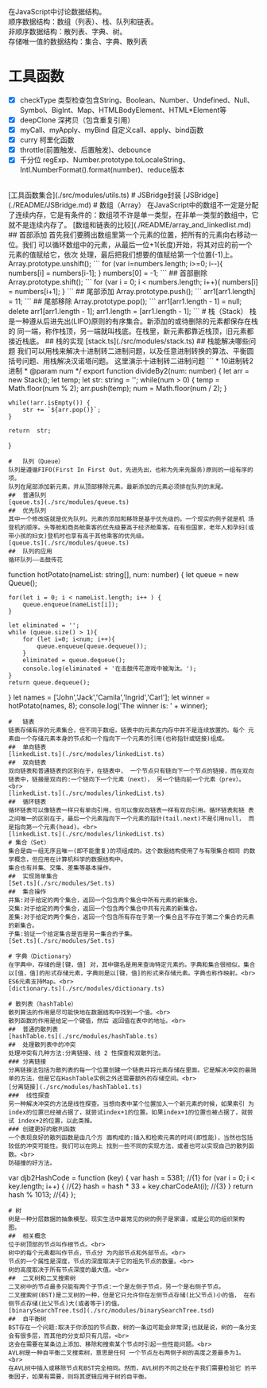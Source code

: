 在JavaScript中讨论数据结构。<br>
顺序数据结构：数组（列表）、栈、队列和链表。<br>
非顺序数据结构：散列表、字典、树。<br>
存储唯一值的数据结构：集合、字典、散列表<br>
#   工具函数
- [x] checkType 类型检查包含String、Boolean、Number、Undefined、Null、Symbol、BigInt、Map、HTMLBodyElement、HTML*Element等
- [x] deepClone 深拷贝（包含重复引用）
- [x] myCall、myApply、myBind 自定义call、apply、bind函数
- [x] curry 柯里化函数
- [x] throttle(前置触发、后置触发)、debounce
- [x] 千分位 regExp、Number.prototype.toLocaleString、Intl.NumberFormat().format(number)、reduce版本
<br>
[工具函数集合](./src/modules/utils.ts)
#   JSBridge封装
[JSBridge](./README/JSBridge.md)
#   数组（Array）
在JavaScript中的数组不一定是分配了连续内存，它是有条件的：数组项不许是单一类型，在非单一类型的数组中，它就不是连续内存了。
[数组和链表的比较](./README/array_and_linkedlist.md)
##  首部添加
首先我们要腾出数组里第一个元素的位置，把所有的元素向右移动一位。我们 可以循环数组中的元素，从最后一位+1(长度)开始，将其对应的前一个元素的值赋给它，依次 处理，最后把我们想要的值赋给第一个位置(-1)上。<br>
Array.prototype.unshift();
```
for (var i=numbers.length; i>=0; i--){
    numbers[i] = numbers[i-1];
}
numbers[0] = -1;
```
##  首部删除
Array.prototype.shift();
```
for (var i = 0; i < numbers.length; i++){
    numbers[i] = numbers[i+1];
}
```
##  尾部添加
Array.prototype.push();
```
arr1[arr1.length] = 11;
```
##  尾部移除
Array.prototype.pop();
```
arr1[arr1.length - 1] = null; 
delete arr1[arr1.length - 1];
arr1.length = [arr1.length - 1];
```
#   栈（Stack）
栈是一种遵从后进先出(LIFO)原则的有序集合。新添加的或待删除的元素都保存在栈的
同一端，称作栈顶，另一端就叫栈底。在栈里，新元素都靠近栈顶，旧元素都接近栈底。
##  栈的实现
[stack.ts](./src/modules/stack.ts)
##  栈能解决哪些问题
我们可以用栈来解决十进制转二进制问题，以及任意进制转换的算法、平衡圆括号问题、用栈解决汉诺塔问题。
这里演示十进制转二进制问题
```
 * 10进制转2进制
 * @param num 
 */
export function divideBy2(num: number) {
    let arr = new Stack();
    let temp;
    let str: string = '';
    while(num > 0) {
        temp = Math.floor(num % 2);
        arr.push(temp);
        num = Math.floor(num / 2);
    }
    
    while(!arr.isEmpty()) {
        str += `${arr.pop()}`;
    }

    return  str;
}
```
#   队列（Queue）
队列是遵循FIFO(First In First Out，先进先出，也称为先来先服务)原则的一组有序的项。
队列在尾部添加新元素，并从顶部移除元素。最新添加的元素必须排在队列的末尾。
##  普通队列
[queue.ts](./src/modules/queue.ts)
##  优先队列
其中一个修改版就是优先队列。元素的添加和移除是基于优先级的。一个现实的例子就是机 场登机的顺序。头等舱和商务舱乘客的优先级要高于经济舱乘客。在有些国家，老年人和孕妇(或 带小孩的妇女)登机时也享有高于其他乘客的优先级。
[queue.ts](./src/modules/queue.ts)
##  队列的应用
循环队列——击鼓传花
```
function hotPotato(nameList: string[], num: number) {
    let queue = new Queue();
    
    for(let i = 0; i < nameList.length; i++ ) {
        queue.enqueue(nameList[i]);
    }

    let eliminated = '';
    while (queue.size() > 1){
        for (let i=0; i<num; i++){
            queue.enqueue(queue.dequeue()); 
        }
        eliminated = queue.dequeue();
        console.log(eliminated + '在击鼓传花游戏中被淘汰。');
    }
    return queue.dequeue();
}
let names = ['John','Jack','Camila','Ingrid','Carl'];
let winner = hotPotato(names, 8);
console.log('The winner is: ' + winner);
```
#   链表
链表存储有序的元素集合，但不同于数组，链表中的元素在内存中并不是连续放置的。每个 元素由一个存储元素本身的节点和一个指向下一个元素的引用(也称指针或链接)组成。
##  单向链表
[linkedList.ts](./src/modules/linkedList.ts)
##  双向链表
双向链表和普通链表的区别在于，在链表中， 一个节点只有链向下一个节点的链接，而在双向链表中，链接是双向的:一个链向下一个元素（next）， 另一个链向前一个元素（prev）。<br>
[linkedList.ts](./src/modules/linkedList.ts)
##  循环链表
循环链表可以像链表一样只有单向引用，也可以像双向链表一样有双向引用。循环链表和链 表之间唯一的区别在于，最后一个元素指向下一个元素的指针(tail.next)不是引用null， 而是指向第一个元素(head)。<br>
[linkedList.ts](./src/modules/linkedList.ts)
# 集合（Set）
集合是由一组无序且唯一(即不能重复)的项组成的。这个数据结构使用了与有限集合相同 的数学概念，但应用在计算机科学的数据结构中。
集合也有并集、交集、差集等基本操作。
##  实现简单集合
[Set.ts](./src/modules/Set.ts)
##  集合操作
并集:对于给定的两个集合，返回一个包含两个集合中所有元素的新集合。
交集:对于给定的两个集合，返回一个包含两个集合中共有元素的新集合。
差集:对于给定的两个集合，返回一个包含所有存在于第一个集合且不存在于第二个集合的元素的新集合。
子集:验证一个给定集合是否是另一集合的子集。
[Set.ts](./src/modules/Set.ts)

# 字典（Dictionary）
在字典中，存储的是[键，值] 对，其中键名是用来查询特定元素的。字典和集合很相似，集合以[值，值]的形式存储元素，字典则是以[键，值]的形式来存储元素。字典也称作映射。<br>
ES6元素支持Map。<br>
[dictionary.ts](./src/modules/dictionary.ts)

# 散列表（hashTable）
散列算法的作用是尽可能快地在数据结构中找到一个值。<br>
散列函数的作用是给定一个键值，然后 返回值在表中的地址。<br>
##  普通的散列表
[hashTable.ts](./src/modules/hashTable.ts)
##  处理散列表中的冲突
处理冲突有几种方法:分离链接、线 2 性探查和双散列法。
### 分离链接
分离链接法包括为散列表的每一个位置创建一个链表并将元素存储在里面。它是解决冲突的最简单的方法，但是它在HashTable实例之外还需要额外的存储空间。<br>
[分离链接](./src/modules/hashTable1.ts)
###  线性探查
另一种解决冲突的方法是线性探查。当想向表中某个位置加入一个新元素的时候，如果索引 为index的位置已经被占据了，就尝试index+1的位置。如果index+1的位置也被占据了，就尝试 index+2的位置，以此类推。
### 创建更好的散列函数
一个表现良好的散列函数是由几个方 面构成的:插入和检索元素的时间(即性能)，当然也包括较低的冲突可能性。我们可以在网上 找到一些不同的实现方法，或者也可以实现自己的散列函数。<br>
防碰撞的好方法。
```
var djb2HashCode = function (key) {
  var hash = 5381; //{1}
  for (var i = 0; i < key.length; i++) { //{2}
    hash = hash * 33 + key.charCodeAt(i); //{3}
  }
  return hash % 1013; //{4}
};
```
# 树
树是一种分层数据的抽象模型。现实生活中最常见的树的例子是家谱，或是公司的组织架构 图。
##  相关概念
位于树顶部的节点叫作根节点。<br>
树中的每个元素都叫作节点，节点分 为内部节点和外部节点。<br>
节点的一个属性是深度，节点的深度取决于它的祖先节点的数量。<br>
树的高度取决于所有节点深度的最大值。<br>
##  二叉树和二叉搜索树
二叉树中的节点最多只能有两个子节点:一个是左侧子节点，另一个是右侧子节点。
二叉搜索树(BST)是二叉树的一种，但是它只允许你在左侧节点存储(比父节点)小的值， 在右侧节点存储(比父节点)大(或者等于)的值。
[binarySearchTree.tsd](./src/modules/binarySearchTree.tsd)
##  自平衡树
BST存在一个问题:取决于你添加的节点数，树的一条边可能会非常深;也就是说，树的一条分支会有很多层，而其他的分支却只有几层。<br>
这会在需要在某条边上添加、移除和搜索某个节点时引起一些性能问题。<br>
AVL树是一种自平衡二叉搜索树，意思是任何 一个节点左右两侧子树的高度之差最多为1。<br>
在AVL树中插入或移除节点和BST完全相同。然而，AVL树的不同之处在于我们需要检验它 的平衡因子，如果有需要，则将其逻辑应用于树的自平衡。